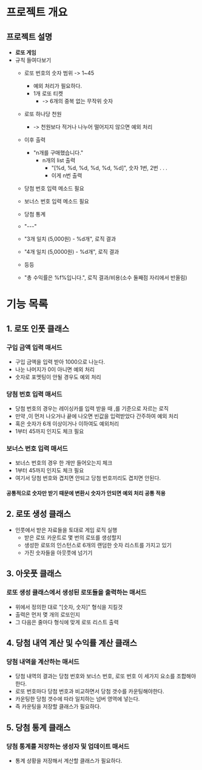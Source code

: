 # 프로젝트 개요

## 프로젝트 설명
- **로또 게임**
- 규칙 들여다보기
  - 로또 번호의 숫자 범위 -> 1~45
    - 예외 처리가 필요하다.
    - 1개 로또 티켓 
      - -> 6개의 중복 없는 무작위 숫자
  - 로또 하나당 천원 
    - -> 천원보다 적거나 나누어 떨어지지 않으면 예외 처리
  - 이후 출력 
    - "n개를 구매했습니다."
      - n개의 list 출력 
        - "[%d, %d, %d, %d, %d, %d]", 숫자 1번, 2번 . . .
        - 이게 n번 출력
  - 당첨 번호 입력 메소드 필요
  - 보너스 번호 입력 메소드 필요

  - 당첨 통계 
  - "---"
  - "3개 일치 (5,000원) - %d개", 로직 결과
  - "4개 일치 (5,0000원) - %d개", 로직 결과
  - 등등
  - "총 수익률은 %f%입니다.", 로직 결과/비용(소수 둘째점 자리에서 반올림)

# 기능 목록
## 1. 로또 인풋 클래스
### 구입 금액 입력 매서드
- 구입 금액을 입력 받아 1000으로 나눈다.
- 나눈 나머지가 0이 아니면 예외 처리
- 숫자로 포멧팅이 안될 경우도 예외 처리
### 당첨 번호 입력 매서드
- 당첨 번호의 경우는 레이싱카를 입력 받을 때 ,를 기준으로 자르는 로직
- 만약 ,이 먼저 나오거나 끝에 나오면 빈값을 입력받았다 간주하여 예외 처리
- 혹은 숫자가 6개 이상이거나 이하여도 예외처리
- 1부터 45까지 인지도 체크 필요
### 보너스 번호 입력 매서드
- 보너스 번호의 경우 한 개만 들어오는지 체크
- 1부터 45까지 인지도 체크 필요
- 여기서 당첨 번호와 겹치면 안되고 당첨 번호끼리도 겹치면 안된다.
#### 공통적으로 숫자만 받기 때문에 변환시 숫자가 안되면 예외 처리 공통 적용
## 2. 로또 생성 클래스
- 인풋에서 받은 자료들을 토대로 게임 로직 실행
  - 받은 로또 카운트로 몇 번의 로또를 생성할지
  - 생성한 로또의 인스턴스로 6개의 랜덤한 숫자 리스트를 가지고 있기
  - 가진 숫자들을 아웃풋에 넘기기
## 3. 아웃풋 클래스
### 로또 생성 클래스에서 생성된 로또들을 출력하는 매서드
- 위에서 정의한 대로 "[숫자, 숫자]" 형식을 지킬것
- 출력은 먼저 몆 개의 로또인지
- 그 다음은 줄마다 형식에 맞게 로또 리스트 출력
## 4. 당첨 내역 계산 및 수익률 계산 클래스
### 당첨 내역을 계산하는 매서드
- 당첨 내역의 결과는 당첨 번호와 보너스 번호, 로또 번호 이 세가지 요소를 조합해야한다.
- 로또 번호마다 당첨 번호과 비교하면서 당첨 갯수를 카운팅해야한다.
- 카운팅한 당첨 갯수에 따라 일치하는 넘버 영역에 넣는다. 
- 즉 카운팅을 저장할 클래스가 필요하다.
## 5. 당첨 통계 클래스
### 당첨 통계를 저장하는 생성자 및 업데이트 매서드
- 통계 상황을 저장해서 계산할 클래스가 필요하다. 